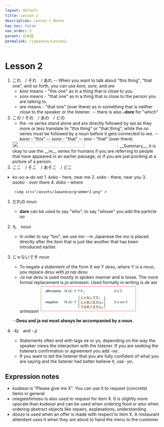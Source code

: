 ```yaml
---
layout: default
title: Lesson 2
description: Lesson 1 Notes
has_toc: false
nav_order: 2
parent: 日本語
permalink: /japanese/Lesson2
---
```


# Lesson 2
1. これ　/ それ　/ あれ
-- When you want to talk about "this thing", "that one", and so forth, you can use _kore_, _sore_, and _are_
    - _kore_ means - "this one" as in a thing that is close to you.
    - _sore_ means - "that one" as in a thing that is close to the person you are talking to.
    - _are_ means - "that one" (over there) as in something that is neither close to the speaker or the listener.
    -- there is also __-dore__ for "which"
2. この / その　/ あの　/ どの
    - the -re series stand alone and are directly followed by _wa_ as they more or less translate to "this thing" or "that thing", while the _no_ series must be followed by a noun before it gets connected to _wa_.
    -- _kono_ - "this"
    -- _sono_ - "that"
    -- _ano_ - "that" (over there)
    <img src="{{site.baseurl}}/assets/Japanese/grammer.png"  width="70%" height="30%">
    - __Summary__, it is okay to use the __re__ series for humans if you are referring to people that have appeared in an earlier passage, or if you are just pointing at a picture of a person.
3. ここ　/ そこ　/ あそこ　/ どこ
 - ko-so-a-do set
       1. _koko_ - here, near me
       2. _soko_ - there, near you
       3. _asoko_ - over there
       4. _doko_ - where

        <img src="/assets/Japanese/grammer2.png" >
1. だれの noun
    - __dare__ can be used to say "who", to say "whose" you add the particle _no_
2.  も　noun
    - In order to say "too", we use _mo_
    --in Japanese the _mo_ is placed directly after the item that is just like another that has been introduced earlier.
3. じゃないです noun
    - To negate a statement of the form X _wa_ Y _desu_, where Y is a noun, you replace _desu_ with _ja nai desu_
    - _Ja nai desu_ is used mostly in spoken manner and is loose. The more formal replacement is _ja arimasen_. Used formally in writing is _de wa arimasen_
        <img src="/assets/Japanese/grammer3.png"  width="70%" height="30%">

    --**Desu and ja nai must always be accompanied by a noun.**
4. -ね　and -よ
    - Statements often end with tags ne or yo, depending on the way the speaker views the interaction with the listener. If you are seeking the listeners confirmation or agreement you add _-ne_.
    - If you want to tell the listener that you are fully confident of what you are saying and the listener had better believe it, use _-yo_.
## Expression notes
- _kudasai_ is "Please give me X". You can use it to request (concrete) items in general
- _onegaishimasu_ is also used to request for item X. It is slightly more upscale than _kudasai_ and can be used when ordering food or also when ordering abstract objects like repairs, explanations, understanding.
- _doozo_ is used when an offer is made with respect to item X. A restaurant attendant uses it when they are about to hand the menu to the customer.